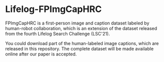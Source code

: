 # Lifelog-FPImgCapHRC

FPImgCapHRC is a first-person image and caption dataset labeled by human-robot collaboration, which is an extension of the dataset released from the fourth Lifelog Search Challenge (LSC'21).

You could download part of the human-labeled image captions, which are released in this repository. The complete dataset will be made available online after our paper is accepted.
